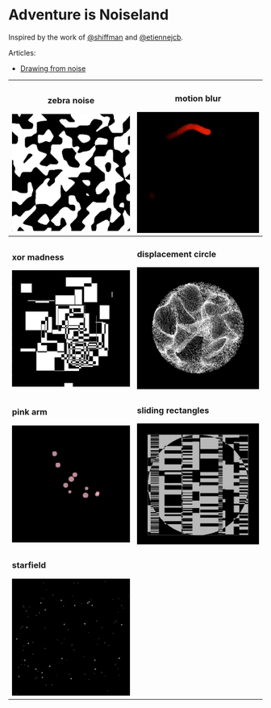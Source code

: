 # Adventure is Noiseland

Inspired by the work of [@shiffman](https://twitter.com/shiffman) and [@etiennejcb](https://twitter.com/etiennejcb).

Articles:

- [Drawing from noise](https://necessarydisorder.wordpress.com/2017/11/15/drawing-from-noise-and-then-making-animated-loopy-gifs-from-there/)

| <h3>zebra noise</h3>![zebra noise](./101_zebranoise/small.gif)  | <h3>motion blur</h3>![motion blur](./02_motion_blur/small.gif)                          |
| --------------------------------------------------------------- | --------------------------------------------------------------------------------------- |
| <h3>xor madness</h3>![xor madness](./201_xor_madness/small.gif) | <h3>displacement circle</h3>![displacement circle](./102_displacement_circle/small.gif) |
| <h3>pink arm</h3>![pink arm](./200_pink_arm/small.gif)          | <h3>sliding rectangles</h3>![sliding rectangles](./103_sliding_rectangles/small.gif)    |
| <h3>starfield</h3>![starfield](./1_starfield/small.gif)         |                                                                                         |
